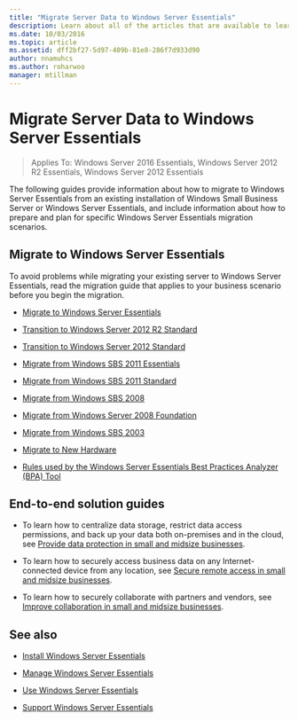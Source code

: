 ```yaml
---
title: "Migrate Server Data to Windows Server Essentials"
description: Learn about all of the articles that are available to learn how to migrate server data to Windows Server Essentials.
ms.date: 10/03/2016
ms.topic: article
ms.assetid: dff2bf27-5d97-409b-81e8-286f7d933d90
author: nnamuhcs
ms.author: roharwoo
manager: mtillman
---
```


# Migrate Server Data to Windows Server Essentials

>Applies To: Windows Server 2016 Essentials, Windows Server 2012 R2 Essentials, Windows Server 2012 Essentials

The following guides provide information about how to migrate to Windows Server Essentials from an existing installation of Windows Small Business Server or Windows Server Essentials, and include information about how to prepare and plan for specific Windows Server Essentials migration scenarios.

## Migrate to Windows Server Essentials

To avoid problems while migrating your existing server to  Windows Server Essentials, read the migration guide that applies to your business scenario before you begin the migration.

-   [Migrate to Windows Server Essentials](Migrate-from-Previous-Versions-to-Windows-Server-Essentials-or-Windows-Server-Essentials-Experience.md)

-   [Transition to Windows Server 2012 R2 Standard](Transition-from-Windows-Server-2012-R2-Essentials-to-Windows-Server-2012-R2-Standard.md)

-   [Transition to Windows Server 2012 Standard](Transition-from-Windows-Server-2012-Essentials-to-Windows-Server-2012-Standard.md)

-   [Migrate from Windows SBS 2011 Essentials](Migrate-Windows-Small-Business-Server-2011-Essentials-to-Windows-Server-Essentials.md)

-   [Migrate from Windows SBS 2011 Standard](Migrate-Windows-Small-Business-Server-2011-Standard-to-Windows-Server-Essentials.md)

-   [Migrate from Windows SBS 2008](Migrate-Windows-Small-Business-Server-2008-to-Windows-Server-Essentials.md)

-   [Migrate from Windows Server 2008 Foundation](Migrate-Windows-Server-2008-Foundation-to-Windows-Server-Essentials.md)

-   [Migrate from Windows SBS 2003](Migrate-Windows-Small-Business-Server-2003-to-Windows-Server-Essentials.md)

-   [Migrate to New Hardware](Migrate-Windows-Server-Essentials-to-New-Hardware.md)

-   [Rules used by the Windows Server Essentials Best Practices Analyzer (BPA) Tool](Rules-used-by-the-Windows-Server-Essentials-Best-Practices-Analyzer--BPA--Tool.md)


## End-to-end solution guides

-    To learn how to centralize data storage, restrict data access permissions, and back up your data both on-premises and in the cloud, see [Provide data protection in small and midsize businesses](/previous-versions/orphan-topics/ws.11/dn582043(v=ws.11)).

-    To learn how to securely access business data on any Internet-connected device from any location, see [Secure remote access in small and midsize businesses](/previous-versions/windows/it-pro/solutions-guidance/dn629457(v=ws.11)).

-    To learn how to securely collaborate with partners and vendors, see [Improve collaboration in small and midsize businesses](/previous-versions/windows/it-pro/solutions-guidance/dn747893(v=ws.11)).

## See also

-   [Install Windows Server Essentials](../install/Install-Windows-Server-Essentials.md)

-   [Manage Windows Server Essentials](../manage/Manage-Windows-Server-Essentials.md)

-   [Use Windows Server Essentials](../use/Use-Windows-Server-Essentials.md)

-   [Support Windows Server Essentials](../support/Support-Windows-Server-Essentials.md)

